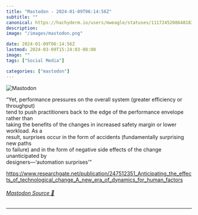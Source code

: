 ```yaml
---
title: "Mastodon - 2024-01-09T06:14:56Z"
subtitle: ""
canonical: https://hachyderm.io/users/mweagle/statuses/111724520864818375
description:
image: "/images/mastodon.png"

date: 2024-01-09T06:14:56Z
lastmod: 2024-03-09T15:24:03-08:00
image: ""
tags: ["Social Media"]

categories: ["mastodon"]
---
```

![Mastodon](/images/mastodon.png)

<p>“Yet, performance pressures on the overall system (greater efficiency or throughput)<br />tend to push practitioners back to the edge of the performance envelope rather than<br />taking the benefits of the changes in increased safety margin or lower workload. As a<br />result, surprises occur in the form of accidents (fundamentally surprising new paths<br />to failure) and in the form of negative side effects of the change unanticipated by<br />designers—‘automation surprises’”</p><p><a href="https://www.researchgate.net/publication/247512351_Anticipating_the_effects_of_technological_change_A_new_era_of_dynamics_for_human_factors" target="_blank" rel="nofollow noopener noreferrer" translate="no"><span class="invisible">https://www.</span><span class="ellipsis">researchgate.net/publication/2</span><span class="invisible">47512351_Anticipating_the_effects_of_technological_change_A_new_era_of_dynamics_for_human_factors</span></a></p>


###### [Mastodon Source 🐘](https://hachyderm.io/@mweagle/111724520864818375)

___
